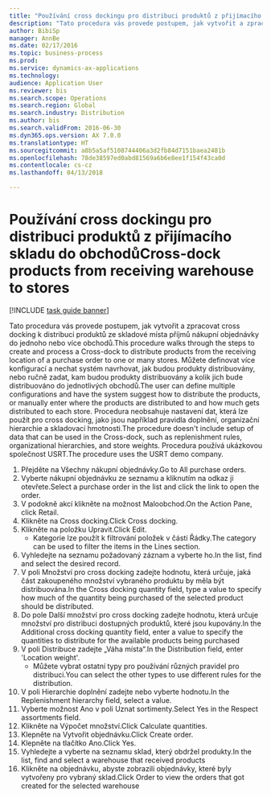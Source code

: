 ```yaml
--- 
title: "Používání cross dockingu pro distribuci produktů z přijímacího skladu do obchodů"
description: "Tato procedura vás provede postupem, jak vytvořit a zpracovat cross docking k distribuci produktů ze skladové místa příjmů nákupní objednávky do jednoho nebo více obchodů."
author: BibiSp
manager: AnnBe
ms.date: 02/17/2016
ms.topic: business-process
ms.prod: 
ms.service: dynamics-ax-applications
ms.technology: 
audience: Application User
ms.reviewer: bis
ms.search.scope: Operations
ms.search.region: Global
ms.search.industry: Distribution
ms.author: bis
ms.search.validFrom: 2016-06-30
ms.dyn365.ops.version: AX 7.0.0
ms.translationtype: HT
ms.sourcegitcommit: a8b5a5af5108744406a3d2fb84d7151baea2481b
ms.openlocfilehash: 78de38597ed0abd81569a6b6e8ee1f154f43ca0d
ms.contentlocale: cs-cz
ms.lasthandoff: 04/13/2018

---
```

# <a name="cross-dock-products-from-receiving-warehouse-to-stores"></a><span data-ttu-id="348b3-103">Používání cross dockingu pro distribuci produktů z přijímacího skladu do obchodů</span><span class="sxs-lookup"><span data-stu-id="348b3-103">Cross-dock products from receiving warehouse to stores</span></span>

[!INCLUDE [task guide banner](../../includes/task-guide-banner.md)]

<span data-ttu-id="348b3-104">Tato procedura vás provede postupem, jak vytvořit a zpracovat cross docking k distribuci produktů ze skladové místa příjmů nákupní objednávky do jednoho nebo více obchodů.</span><span class="sxs-lookup"><span data-stu-id="348b3-104">This procedure walks through the steps to create and process a Cross-dock to distribute products from the receiving location of a purchase order to one or many stores.</span></span> <span data-ttu-id="348b3-105">Můžete definovat více konfigurací a nechat systém navrhovat, jak budou produkty distribuovány, nebo ručně zadat, kam budou produkty distribuovány a kolik jich bude distribuováno do jednotlivých obchodů.</span><span class="sxs-lookup"><span data-stu-id="348b3-105">The user can define multiple configurations and have the system suggest how to distribute the products, or manually enter where the products are distributed to and how much gets distributed to each store.</span></span> <span data-ttu-id="348b3-106">Procedura neobsahuje nastavení dat, která lze použít pro cross docking, jako jsou například pravidla doplnění, organizační hierarchie a skladovací hmotnosti.</span><span class="sxs-lookup"><span data-stu-id="348b3-106">The procedure doesn't include setup of data that can be used in the Cross-dock, such as replenishment rules, organizational hierarchies, and store weights.</span></span> <span data-ttu-id="348b3-107">Procedura používá ukázkovou společnost USRT.</span><span class="sxs-lookup"><span data-stu-id="348b3-107">The procedure uses the USRT demo company.</span></span>

1. <span data-ttu-id="348b3-108">Přejděte na Všechny nákupní objednávky.</span><span class="sxs-lookup"><span data-stu-id="348b3-108">Go to All purchase orders.</span></span>
2. <span data-ttu-id="348b3-109">Vyberte nákupní objednávku ze seznamu a kliknutím na odkaz ji otevřete.</span><span class="sxs-lookup"><span data-stu-id="348b3-109">Select a purchase order in the list and click the link to open the order.</span></span>
3. <span data-ttu-id="348b3-110">V podokně akcí klikněte na možnost Maloobchod.</span><span class="sxs-lookup"><span data-stu-id="348b3-110">On the Action Pane, click Retail.</span></span>
4. <span data-ttu-id="348b3-111">Klikněte na Cross docking.</span><span class="sxs-lookup"><span data-stu-id="348b3-111">Click Cross docking.</span></span>
5. <span data-ttu-id="348b3-112">Klikněte na položku Upravit.</span><span class="sxs-lookup"><span data-stu-id="348b3-112">Click Edit.</span></span>
    * <span data-ttu-id="348b3-113">Kategorie lze použít k filtrování položek v části Řádky.</span><span class="sxs-lookup"><span data-stu-id="348b3-113">The category can be used to filter the items in the Lines section.</span></span>  
6. <span data-ttu-id="348b3-114">Vyhledejte na seznamu požadovaný záznam a vyberte ho.</span><span class="sxs-lookup"><span data-stu-id="348b3-114">In the list, find and select the desired record.</span></span>
7. <span data-ttu-id="348b3-115">V poli Množství pro cross docking zadejte hodnotu, která určuje, jaká část zakoupeného množství vybraného produktu by měla být distribuována.</span><span class="sxs-lookup"><span data-stu-id="348b3-115">In the Cross docking quantity field, type a value to specify how much of the quantity being purchased of the selected product should be distributed.</span></span>
8. <span data-ttu-id="348b3-116">Do pole Další množství pro cross docking zadejte hodnotu, která určuje množství pro distribuci dostupných produktů, které jsou kupovány.</span><span class="sxs-lookup"><span data-stu-id="348b3-116">In the Additional cross docking quantity field, enter a value to specify the quantities to distribute for the available products being purchased</span></span>
9. <span data-ttu-id="348b3-117">V poli Distribuce zadejte „Váha místa“.</span><span class="sxs-lookup"><span data-stu-id="348b3-117">In the Distribution field, enter 'Location weight'.</span></span>
    * <span data-ttu-id="348b3-118">Můžete vybrat ostatní typy pro používání různých pravidel pro distribuci.</span><span class="sxs-lookup"><span data-stu-id="348b3-118">You can select the other types to use different rules for the distribution.</span></span>  
10. <span data-ttu-id="348b3-119">V poli Hierarchie doplnění zadejte nebo vyberte hodnotu.</span><span class="sxs-lookup"><span data-stu-id="348b3-119">In the Replenishment hierarchy field, select a value.</span></span>
11. <span data-ttu-id="348b3-120">Vyberte možnost Ano v poli Uznat sortimenty.</span><span class="sxs-lookup"><span data-stu-id="348b3-120">Select Yes in the Respect assortments field.</span></span>
12. <span data-ttu-id="348b3-121">Klikněte na Výpočet množství.</span><span class="sxs-lookup"><span data-stu-id="348b3-121">Click Calculate quantities.</span></span>
13. <span data-ttu-id="348b3-122">Klepněte na Vytvořit objednávku.</span><span class="sxs-lookup"><span data-stu-id="348b3-122">Click Create order.</span></span>
14. <span data-ttu-id="348b3-123">Klepněte na tlačítko Ano.</span><span class="sxs-lookup"><span data-stu-id="348b3-123">Click Yes.</span></span>
15. <span data-ttu-id="348b3-124">Vyhledejte a vyberte na seznamu sklad, který obdržel produkty.</span><span class="sxs-lookup"><span data-stu-id="348b3-124">In the list, find and select a warehouse that received products</span></span>
16. <span data-ttu-id="348b3-125">Klikněte na objednávku, abyste zobrazili objednávky, které byly vytvořeny pro vybraný sklad.</span><span class="sxs-lookup"><span data-stu-id="348b3-125">Click Order to view the orders that got created for the selected warehouse</span></span>


